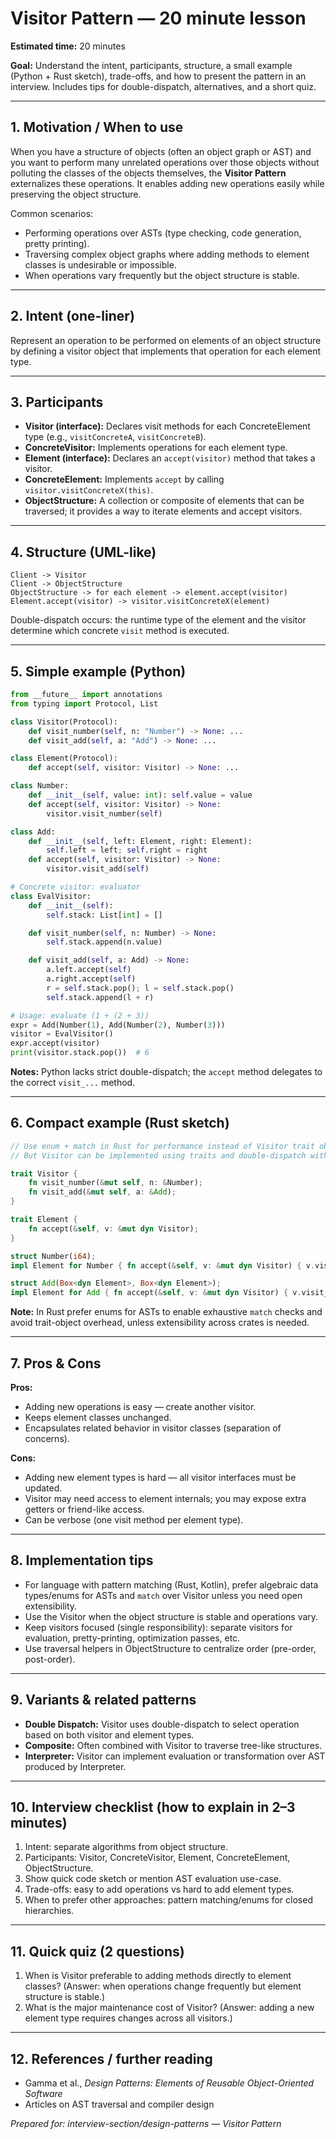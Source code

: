 # Visitor Pattern — 20 minute lesson

**Estimated time:** 20 minutes

**Goal:** Understand the intent, participants, structure, a small example (Python + Rust sketch), trade-offs, and how to present the pattern in an interview. Includes tips for double-dispatch, alternatives, and a short quiz.

---

## 1. Motivation / When to use

When you have a structure of objects (often an object graph or AST) and you want to perform many unrelated operations over those objects without polluting the classes of the objects themselves, the **Visitor Pattern** externalizes these operations. It enables adding new operations easily while preserving the object structure.

Common scenarios:
- Performing operations over ASTs (type checking, code generation, pretty printing).
- Traversing complex object graphs where adding methods to element classes is undesirable or impossible.
- When operations vary frequently but the object structure is stable.

---

## 2. Intent (one-liner)

Represent an operation to be performed on elements of an object structure by defining a visitor object that implements that operation for each element type.

---

## 3. Participants

- **Visitor (interface):** Declares visit methods for each ConcreteElement type (e.g., `visitConcreteA`, `visitConcreteB`).
- **ConcreteVisitor:** Implements operations for each element type.
- **Element (interface):** Declares an `accept(visitor)` method that takes a visitor.
- **ConcreteElement:** Implements `accept` by calling `visitor.visitConcreteX(this)`.
- **ObjectStructure:** A collection or composite of elements that can be traversed; it provides a way to iterate elements and accept visitors.

---

## 4. Structure (UML-like)

```
Client -> Visitor
Client -> ObjectStructure
ObjectStructure -> for each element -> element.accept(visitor)
Element.accept(visitor) -> visitor.visitConcreteX(element)
```

Double-dispatch occurs: the runtime type of the element and the visitor determine which concrete `visit` method is executed.

---

## 5. Simple example (Python)

```python
from __future__ import annotations
from typing import Protocol, List

class Visitor(Protocol):
    def visit_number(self, n: "Number") -> None: ...
    def visit_add(self, a: "Add") -> None: ...

class Element(Protocol):
    def accept(self, visitor: Visitor) -> None: ...

class Number:
    def __init__(self, value: int): self.value = value
    def accept(self, visitor: Visitor) -> None:
        visitor.visit_number(self)

class Add:
    def __init__(self, left: Element, right: Element):
        self.left = left; self.right = right
    def accept(self, visitor: Visitor) -> None:
        visitor.visit_add(self)

# Concrete visitor: evaluator
class EvalVisitor:
    def __init__(self):
        self.stack: List[int] = []

    def visit_number(self, n: Number) -> None:
        self.stack.append(n.value)

    def visit_add(self, a: Add) -> None:
        a.left.accept(self)
        a.right.accept(self)
        r = self.stack.pop(); l = self.stack.pop()
        self.stack.append(l + r)

# Usage: evaluate (1 + (2 + 3))
expr = Add(Number(1), Add(Number(2), Number(3)))
visitor = EvalVisitor()
expr.accept(visitor)
print(visitor.stack.pop())  # 6
```

**Notes:** Python lacks strict double-dispatch; the `accept` method delegates to the correct `visit_...` method.

---

## 6. Compact example (Rust sketch)

```rust
// Use enum + match in Rust for performance instead of Visitor trait objects.
// But Visitor can be implemented using traits and double-dispatch with `accept`.

trait Visitor {
    fn visit_number(&mut self, n: &Number);
    fn visit_add(&mut self, a: &Add);
}

trait Element {
    fn accept(&self, v: &mut dyn Visitor);
}

struct Number(i64);
impl Element for Number { fn accept(&self, v: &mut dyn Visitor) { v.visit_number(self) } }

struct Add(Box<dyn Element>, Box<dyn Element>);
impl Element for Add { fn accept(&self, v: &mut dyn Visitor) { v.visit_add(self) } }
```

**Note:** In Rust prefer enums for ASTs to enable exhaustive `match` checks and avoid trait-object overhead, unless extensibility across crates is needed.

---

## 7. Pros & Cons

**Pros:**
- Adding new operations is easy — create another visitor.
- Keeps element classes unchanged.
- Encapsulates related behavior in visitor classes (separation of concerns).

**Cons:**
- Adding new element types is hard — all visitor interfaces must be updated.
- Visitor may need access to element internals; you may expose extra getters or friend-like access.
- Can be verbose (one visit method per element type).

---

## 8. Implementation tips

- For language with pattern matching (Rust, Kotlin), prefer algebraic data types/enums for ASTs and `match` over Visitor unless you need open extensibility.
- Use the Visitor when the object structure is stable and operations vary.
- Keep visitors focused (single responsibility): separate visitors for evaluation, pretty-printing, optimization passes, etc.
- Use traversal helpers in ObjectStructure to centralize order (pre-order, post-order).

---

## 9. Variants & related patterns

- **Double Dispatch:** Visitor uses double-dispatch to select operation based on both visitor and element types.
- **Composite:** Often combined with Visitor to traverse tree-like structures.
- **Interpreter:** Visitor can implement evaluation or transformation over AST produced by Interpreter.

---

## 10. Interview checklist (how to explain in 2–3 minutes)

1. Intent: separate algorithms from object structure.
2. Participants: Visitor, ConcreteVisitor, Element, ConcreteElement, ObjectStructure.
3. Show quick code sketch or mention AST evaluation use-case.
4. Trade-offs: easy to add operations vs hard to add element types.
5. When to prefer other approaches: pattern matching/enums for closed hierarchies.

---

## 11. Quick quiz (2 questions)

1. When is Visitor preferable to adding methods directly to element classes? (Answer: when operations change frequently but element structure is stable.)
2. What is the major maintenance cost of Visitor? (Answer: adding a new element type requires changes across all visitors.)

---

## 12. References / further reading
- Gamma et al., *Design Patterns: Elements of Reusable Object-Oriented Software*
- Articles on AST traversal and compiler design

*Prepared for: interview-section/design-patterns — Visitor Pattern*

